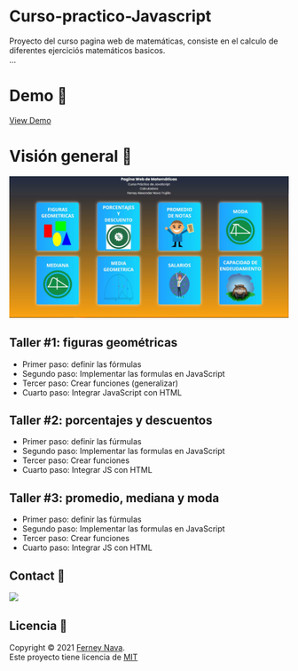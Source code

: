 # Curso-practico-Javascript

Proyecto del curso pagina web de matemáticas, consiste en el calculo de diferentes ejerciciós matemáticos basicos.  
...

# Demo 🚀

[View Demo](https://ferneynava.github.io/Curso-practico-Javascript/)

# Visión general 🚀

![alt text](https://raw.githubusercontent.com/ferneynava/Curso-practico-Javascript/main/Assets/Captura.JPG)


## Taller #1: figuras geométricas

- Primer paso: definir las fórmulas
- Segundo paso: Implementar las formulas en JavaScript 
- Tercer paso: Crear funciones (generalizar)
- Cuarto paso: Integrar JavaScript con HTML

## Taller #2: porcentajes y descuentos 

- Primer paso: definir las fúrmulas
- Segundo paso: Implementar las formulas en JavaScript
- Tercer paso: Crear funciones
- Cuarto paso: Integrar JS con HTML

## Taller #3: promedio, mediana y moda 

- Primer paso: definir las fúrmulas
- Segundo paso: Implementar las formulas en JavaScript
- Tercer paso: Crear funciones
- Cuarto paso: Integrar JS con HTML

## Contact 📧

 <a href="https://www.linkedin.com/in/ferney-alexander-nava-trujillo-0478a8118/">
    <img src="https://img.shields.io/badge/LinkedIn-0077B5?style=for-the-badge&logo=linkedin&logoColor=white"/>
  </a>

## Licencia 📃
Copyright © 2021 [Ferney Nava](https://github.com/ferneynava).<br />
Este proyecto tiene licencia de [MIT](/LICENSE) 
